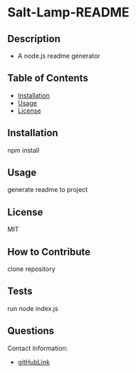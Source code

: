 # Salt-Lamp-README
## Description
- A node.js readme generator
## Table of Contents
- [Installation](#installation)
- [Usage](#usage)
- [License](#license)
## Installation
npm install
## Usage
generate readme to project
## License
MIT
## How to Contribute
clone repository
## Tests
run node index.js
## Questions
Contact Information:
* [gitHubLink](https://github.com/algotoday)